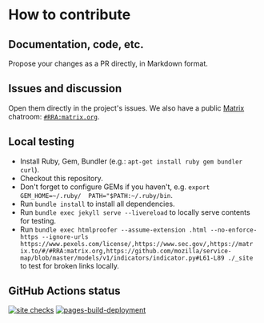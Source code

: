 # How to contribute

## Documentation, code, etc.

Propose your changes as a PR directly, in Markdown format.

## Issues and discussion

Open them directly in the project's issues. We also have a public [Matrix](https://matrix.org/faq/) chatroom: [`#RRA:matrix.org`](https://matrix.to/#/#RRA:matrix.org).

## Local testing

- Install Ruby, Gem, Bundler (e.g.: `apt-get install ruby gem bundler curl`).
- Checkout this repository.
- Don't forget to configure GEMs if you haven't, e.g. `export GEM_HOME=~/.ruby/  PATH="$PATH:~/.ruby/bin`.
- Run `bundle install` to install all dependencies.
- Run `bundle exec jekyll serve --livereload` to locally serve contents for testing.
- Run `bundle exec htmlproofer --assume-extension .html --no-enforce-https --ignore-urls https://www.pexels.com/license/,https://www.sec.gov/,https://matr
ix.to/#/#RRA:matrix.org,https://github.com/mozilla/service-map/blob/master/models/v1/indicators/indicator.py#L61-L89 ./_site` to test for broken links locally.

## GitHub Actions status

[![site checks](https://github.com/RapidRiskAssessment/website/actions/workflows/checks.yml/badge.svg)](https://github.com/RapidRiskAssessment/website/actions/workflows/checks.yml)
[![pages-build-deployment](https://github.com/RapidRiskAssessment/website/actions/workflows/pages/pages-build-deployment/badge.svg)](https://github.com/RapidRiskAssessment/website/actions/workflows/pages/pages-build-deployment)
